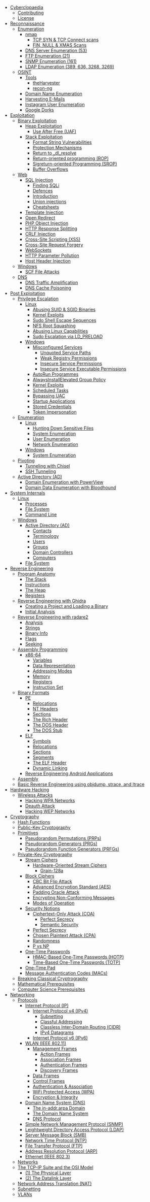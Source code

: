 - [Cyberclopaedia](Cyberclopaedia/index.md)
	- [Contributing](Cyberclopaedia/Contributing.md)
	- [License](Cyberclopaedia/License.md)
- [Reconnaissance](Reconnaissance/index.md)
	- [Enumeration](Reconnaissance/Enumeration/index.md)
		- [nmap](Reconnaissance/Enumeration/nmap/index.md)
			- [TCP SYN & TCP Connect scans](Reconnaissance/Enumeration/nmap/TCP%20SYN%20&%20TCP%20Connect%20scans.md)
			- [FIN, NULL & XMAS Scans](Reconnaissance/Enumeration/nmap/FIN,%20NULL%20&%20XMAS%20Scans.md)
		- [DNS Server Enumeration (53)](Reconnaissance/Enumeration/DNS%20Server%20Enumeration%20(53).md)
		- [FTP Enumeration (21)](Reconnaissance/Enumeration/FTP%20Enumeration%20(21).md)
		- [SNMP Enumeration (161)](Reconnaissance/Enumeration/SNMP%20Enumeration%20(161).md)
		- [LDAP Enumeration (389, 636, 3268, 3269)](Reconnaissance/Enumeration/LDAP%20Enumeration%20(389,%20636,%203268,%203269).md)
	- [OSINT](Reconnaissance/OSINT/index.md)
		- [Tools](Reconnaissance/OSINT/Tools/index.md)
			- [theHarvester](Reconnaissance/OSINT/Tools/theHarvester.md)
			- [recon-ng](Reconnaissance/OSINT/Tools/recon-ng.md)
		- [Domain Name Enumeration](Reconnaissance/OSINT/Domain%20Name%20Enumeration.md)
		- [Harvesting E-Mails](Reconnaissance/OSINT/Harvesting%20E-Mails.md)
		- [Instagram User Enumeration](Reconnaissance/OSINT/Instagram%20User%20Enumeration.md)
		- [Google Dorks](Reconnaissance/OSINT/Google%20Dorks.md)
- [Exploitation](Exploitation/index.md)
	- [Binary Exploitation](Exploitation/Binary%20Exploitation/index.md)
		- [Heap Exploitation](Exploitation/Binary%20Exploitation/Heap%20Exploitation/index.md)
			- [Use After Free (UAF)](Exploitation/Binary%20Exploitation/Heap%20Exploitation/Use%20After%20Free%20(UAF).md)
		- [Stack Exploitation](Exploitation/Binary%20Exploitation/Stack%20Exploitation/index.md)
			- [Format String Vulnerabilities](Exploitation/Binary%20Exploitation/Stack%20Exploitation/Format%20String%20Vulnerabilities.md)
			- [Protection Mechanisms](Exploitation/Binary%20Exploitation/Stack%20Exploitation/Protection%20Mechanisms.md)
			- [Return to _dl_resolve](Exploitation/Binary%20Exploitation/Stack%20Exploitation/Return%20to%20_dl_resolve.md)
			- [Return-oriented programming (ROP)](Exploitation/Binary%20Exploitation/Stack%20Exploitation/Return-oriented%20programming%20(ROP).md)
			- [Sigreturn-oriented Programming (SROP)](Exploitation/Binary%20Exploitation/Stack%20Exploitation/Sigreturn-oriented%20Programming%20(SROP).md)
			- [Buffer Overflows](Exploitation/Binary%20Exploitation/Stack%20Exploitation/Buffer%20Overflows.md)
	- [Web](Exploitation/Web/index.md)
		- [SQL Injection](Exploitation/Web/SQL%20Injection/index.md)
			- [Finding SQLi](Exploitation/Web/SQL%20Injection/Finding%20SQLi.md)
			- [Defences](Exploitation/Web/SQL%20Injection/Defences.md)
			- [Introduction](Exploitation/Web/SQL%20Injection/Introduction.md)
			- [Union injections](Exploitation/Web/SQL%20Injection/Union%20injections.md)
			- [Cheatsheets](Exploitation/Web/SQL%20Injection/Cheatsheets.md)
		- [Template Injection](Exploitation/Web/Template%20Injection.md)
		- [Open Redirect](Exploitation/Web/Open%20Redirect.md)
		- [PHP Object Injection](Exploitation/Web/PHP%20Object%20Injection.md)
		- [HTTP Response Splitting](Exploitation/Web/HTTP%20Response%20Splitting.md)
		- [CRLF Injection](Exploitation/Web/CRLF%20Injection.md)
		- [Cross-Site Scripting (XSS)](Exploitation/Web/Cross-Site%20Scripting%20(XSS).md)
		- [Cross-Site Request Forgery](Exploitation/Web/Cross-Site%20Request%20Forgery.md)
		- [WebSockets](Exploitation/Web/WebSockets.md)
		- [HTTP Parameter Pollution](Exploitation/Web/HTTP%20Parameter%20Pollution.md)
		- [Host Header Injection](Exploitation/Web/Host%20Header%20Injection.md)
	- [Windows](Exploitation/Windows/index.md)
		- [SCF File Attacks](Exploitation/Windows/SCF%20File%20Attacks.md)
	- [DNS](Exploitation/DNS/index.md)
		- [DNS Traffic Amplification](Exploitation/DNS/DNS%20Traffic%20Amplification.md)
		- [DNS Cache Poisoning](Exploitation/DNS/DNS%20Cache%20Poisoning.md)
- [Post Exploitation](Post%20Exploitation/index.md)
	- [Privilege Escalation](Post%20Exploitation/Privilege%20Escalation/index.md)
		- [Linux](Post%20Exploitation/Privilege%20Escalation/Linux/index.md)
			- [Abusing SUID & SGID Binaries](Post%20Exploitation/Privilege%20Escalation/Linux/Abusing%20SUID%20&%20SGID%20Binaries.md)
			- [Kernel Exploits](Post%20Exploitation/Privilege%20Escalation/Linux/Kernel%20Exploits.md)
			- [Sudo Shell Escape Sequences](Post%20Exploitation/Privilege%20Escalation/Linux/Sudo%20Shell%20Escape%20Sequences.md)
			- [NFS Root Squashing](Post%20Exploitation/Privilege%20Escalation/Linux/NFS%20Root%20Squashing.md)
			- [Abusing Linux Capabilities](Post%20Exploitation/Privilege%20Escalation/Linux/Abusing%20Linux%20Capabilities.md)
			- [Sudo Escalation via LD_PRELOAD](Post%20Exploitation/Privilege%20Escalation/Linux/Sudo%20Escalation%20via%20LD_PRELOAD.md)
		- [Windows](Post%20Exploitation/Privilege%20Escalation/Windows/index.md)
			- [Misconfigured Services](Post%20Exploitation/Privilege%20Escalation/Windows/Misconfigured%20Services/index.md)
				- [Unquoted Service Paths](Post%20Exploitation/Privilege%20Escalation/Windows/Misconfigured%20Services/Unquoted%20Service%20Paths.md)
				- [Weak Registry Permissions](Post%20Exploitation/Privilege%20Escalation/Windows/Misconfigured%20Services/Weak%20Registry%20Permissions.md)
				- [Insecure Service Permissions](Post%20Exploitation/Privilege%20Escalation/Windows/Misconfigured%20Services/Insecure%20Service%20Permissions.md)
				- [Insecure Service Executable Permissions](Post%20Exploitation/Privilege%20Escalation/Windows/Misconfigured%20Services/Insecure%20Service%20Executable%20Permissions.md)
			- [AutoRun Programmes](Post%20Exploitation/Privilege%20Escalation/Windows/AutoRun%20Programmes.md)
			- [AlwaysInstallElevated Group Policy](Post%20Exploitation/Privilege%20Escalation/Windows/AlwaysInstallElevated%20Group%20Policy.md)
			- [Kernel Exploits](Post%20Exploitation/Privilege%20Escalation/Windows/Kernel%20Exploits.md)
			- [Scheduled Tasks](Post%20Exploitation/Privilege%20Escalation/Windows/Scheduled%20Tasks.md)
			- [Bypassing UAC](Post%20Exploitation/Privilege%20Escalation/Windows/Bypassing%20UAC.md)
			- [Startup Applications](Post%20Exploitation/Privilege%20Escalation/Windows/Startup%20Applications.md)
			- [Stored Credentials](Post%20Exploitation/Privilege%20Escalation/Windows/Stored%20Credentials.md)
			- [Token Impersonation](Post%20Exploitation/Privilege%20Escalation/Windows/Token%20Impersonation.md)
	- [Enumeration](Post%20Exploitation/Enumeration/index.md)
		- [Linux](Post%20Exploitation/Enumeration/Linux/index.md)
			- [Hunting Down Sensitive Files](Post%20Exploitation/Enumeration/Linux/Hunting%20Down%20Sensitive%20Files.md)
			- [System Enumeration](Post%20Exploitation/Enumeration/Linux/System%20Enumeration.md)
			- [User Enumeration](Post%20Exploitation/Enumeration/Linux/User%20Enumeration.md)
			- [Network Enumeration](Post%20Exploitation/Enumeration/Linux/Network%20Enumeration.md)
		- [Windows](Post%20Exploitation/Enumeration/Windows/index.md)
			- [System Enumeration](Post%20Exploitation/Enumeration/Windows/System%20Enumeration.md)
	- [Pivoting](Post%20Exploitation/Pivoting/index.md)
		- [Tunneling with Chisel](Post%20Exploitation/Pivoting/Tunneling%20with%20Chisel.md)
		- [SSH Tunneling](Post%20Exploitation/Pivoting/SSH%20Tunneling.md)
	- [Active Directory (AD)](Post%20Exploitation/Active%20Directory%20(AD)/index.md)
		- [Domain Enumeration with PowerView](Post%20Exploitation/Active%20Directory%20(AD)/Domain%20Enumeration%20with%20PowerView.md)
		- [Domain Data Enumeration with Bloodhound](Post%20Exploitation/Active%20Directory%20(AD)/Domain%20Data%20Enumeration%20with%20Bloodhound.md)
- [System Internals](System%20Internals/index.md)
	- [Linux](System%20Internals/Linux/index.md)
		- [Processes](System%20Internals/Linux/Processes.md)
		- [File System](System%20Internals/Linux/File%20System.md)
		- [Command Line](System%20Internals/Linux/Command%20Line.md)
	- [Windows](System%20Internals/Windows/index.md)
		- [Active Directory (AD)](System%20Internals/Windows/Active%20Directory%20(AD)/index.md)
			- [Contacts](System%20Internals/Windows/Active%20Directory%20(AD)/Contacts.md)
			- [Terminology](System%20Internals/Windows/Active%20Directory%20(AD)/Terminology.md)
			- [Users](System%20Internals/Windows/Active%20Directory%20(AD)/Users.md)
			- [Groups](System%20Internals/Windows/Active%20Directory%20(AD)/Groups.md)
			- [Domain Controllers](System%20Internals/Windows/Active%20Directory%20(AD)/Domain%20Controllers.md)
			- [Computers](System%20Internals/Windows/Active%20Directory%20(AD)/Computers.md)
		- [File System](System%20Internals/Windows/File%20System.md)
- [Reverse Engineering](Reverse%20Engineering/index.md)
	- [Program Anatomy](Reverse%20Engineering/Program%20Anatomy/index.md)
		- [The Stack](Reverse%20Engineering/Program%20Anatomy/The%20Stack.md)
		- [Instructions](Reverse%20Engineering/Program%20Anatomy/Instructions.md)
		- [The Heap](Reverse%20Engineering/Program%20Anatomy/The%20Heap.md)
		- [Registers](Reverse%20Engineering/Program%20Anatomy/Registers.md)
	- [Reverse Engineering with Ghidra](Reverse%20Engineering/Reverse%20Engineering%20with%20Ghidra/index.md)
		- [Creating a Project and Loading a Binary](Reverse%20Engineering/Reverse%20Engineering%20with%20Ghidra/Creating%20a%20Project%20and%20Loading%20a%20Binary.md)
		- [Initial Analysis](Reverse%20Engineering/Reverse%20Engineering%20with%20Ghidra/Initial%20Analysis.md)
	- [Reverse Engineering with radare2](Reverse%20Engineering/Reverse%20Engineering%20with%20radare2/index.md)
		- [Analysis](Reverse%20Engineering/Reverse%20Engineering%20with%20radare2/Analysis.md)
		- [Strings](Reverse%20Engineering/Reverse%20Engineering%20with%20radare2/Strings.md)
		- [Binary Info](Reverse%20Engineering/Reverse%20Engineering%20with%20radare2/Binary%20Info.md)
		- [Flags](Reverse%20Engineering/Reverse%20Engineering%20with%20radare2/Flags.md)
		- [Seeking](Reverse%20Engineering/Reverse%20Engineering%20with%20radare2/Seeking.md)
	- [Assembly Programming](Reverse%20Engineering/Assembly%20Programming/index.md)
		- [x86-64](Reverse%20Engineering/Assembly%20Programming/x86-64/index.md)
			- [Variables](Reverse%20Engineering/Assembly%20Programming/x86-64/Variables.md)
			- [Data Representation](Reverse%20Engineering/Assembly%20Programming/x86-64/Data%20Representation.md)
			- [Addressing Modes](Reverse%20Engineering/Assembly%20Programming/x86-64/Addressing%20Modes.md)
			- [Memory](Reverse%20Engineering/Assembly%20Programming/x86-64/Memory.md)
			- [Registers](Reverse%20Engineering/Assembly%20Programming/x86-64/Registers.md)
			- [Instruction Set](Reverse%20Engineering/Assembly%20Programming/x86-64/Instruction%20Set.md)
	- [Binary Formats](Reverse%20Engineering/Binary%20Formats/index.md)
		- [PE](Reverse%20Engineering/Binary%20Formats/PE/index.md)
			- [Relocations](Reverse%20Engineering/Binary%20Formats/PE/Relocations.md)
			- [NT Headers](Reverse%20Engineering/Binary%20Formats/PE/NT%20Headers.md)
			- [Sections](Reverse%20Engineering/Binary%20Formats/PE/Sections.md)
			- [The Rich Header](Reverse%20Engineering/Binary%20Formats/PE/The%20Rich%20Header.md)
			- [The DOS Header](Reverse%20Engineering/Binary%20Formats/PE/The%20DOS%20Header.md)
			- [The DOS Stub](Reverse%20Engineering/Binary%20Formats/PE/The%20DOS%20Stub.md)
		- [ELF](Reverse%20Engineering/Binary%20Formats/ELF/index.md)
			- [Symbols](Reverse%20Engineering/Binary%20Formats/ELF/Symbols.md)
			- [Relocations](Reverse%20Engineering/Binary%20Formats/ELF/Relocations.md)
			- [Sections](Reverse%20Engineering/Binary%20Formats/ELF/Sections.md)
			- [Segments](Reverse%20Engineering/Binary%20Formats/ELF/Segments.md)
			- [The ELF Header](Reverse%20Engineering/Binary%20Formats/ELF/The%20ELF%20Header.md)
			- [Dynamic Linking](Reverse%20Engineering/Binary%20Formats/ELF/Dynamic%20Linking.md)
		- [Reverse Engineering Android Applications](Reverse%20Engineering/Binary%20Formats/Reverse%20Engineering%20Android%20Applications.md)
	- [Assembly](Reverse%20Engineering/Assembly.md)
	- [Basic Reverse Engineering using objdump, strace, and ltrace](Reverse%20Engineering/Basic%20Reverse%20Engineering%20using%20objdump,%20strace,%20and%20ltrace.md)
- [Hardware Hacking](Hardware%20Hacking/index.md)
	- [Wireless Attacks](Hardware%20Hacking/Wireless%20Attacks/index.md)
		- [Hacking WPA Networks](Hardware%20Hacking/Wireless%20Attacks/Hacking%20WPA%20Networks.md)
		- [Deauth Attack](Hardware%20Hacking/Wireless%20Attacks/Deauth%20Attack.md)
		- [Hacking WEP Networks](Hardware%20Hacking/Wireless%20Attacks/Hacking%20WEP%20Networks.md)
- [Cryptography](Cryptography/index.md)
	- [Hash Functions](Cryptography/Hash%20Functions/index.md)
	- [Public-Key Cryptography](Cryptography/Public-Key%20Cryptography/index.md)
	- [Primitives](Cryptography/Primitives/index.md)
		- [Pseudorandom Permutations (PRPs)](Cryptography/Primitives/Pseudorandom%20Permutations%20(PRPs).md)
		- [Pseudorandom Generators (PRGs)](Cryptography/Primitives/Pseudorandom%20Generators%20(PRGs).md)
		- [Pseudorandom Function Generators (PRFGs)](Cryptography/Primitives/Pseudorandom%20Function%20Generators%20(PRFGs).md)
	- [Private-Key Cryptography](Cryptography/Private-Key%20Cryptography/index.md)
		- [Stream Ciphers](Cryptography/Private-Key%20Cryptography/Stream%20Ciphers/index.md)
			- [Hardware-Oriented Stream Ciphers](Cryptography/Private-Key%20Cryptography/Stream%20Ciphers/Hardware-Oriented%20Stream%20Ciphers/index.md)
				- [Grain-128a](Cryptography/Private-Key%20Cryptography/Stream%20Ciphers/Hardware-Oriented%20Stream%20Ciphers/Grain-128a.md)
		- [Block Ciphers](Cryptography/Private-Key%20Cryptography/Block%20Ciphers/index.md)
			- [CBC Bit Flip Attack](Cryptography/Private-Key%20Cryptography/Block%20Ciphers/CBC%20Bit%20Flip%20Attack.md)
			- [Advanced Encryption Standard (AES)](Cryptography/Private-Key%20Cryptography/Block%20Ciphers/Advanced%20Encryption%20Standard%20(AES).md)
			- [Padding Oracle Attack](Cryptography/Private-Key%20Cryptography/Block%20Ciphers/Padding%20Oracle%20Attack.md)
			- [Encrypting Non-Conforming Messages](Cryptography/Private-Key%20Cryptography/Block%20Ciphers/Encrypting%20Non-Conforming%20Messages.md)
			- [Modes of Operation](Cryptography/Private-Key%20Cryptography/Block%20Ciphers/Modes%20of%20Operation.md)
		- [Security Notions](Cryptography/Private-Key%20Cryptography/Security%20Notions/index.md)
			- [Ciphertext-Only Attack (COA)](Cryptography/Private-Key%20Cryptography/Security%20Notions/Ciphertext-Only%20Attack%20(COA)/index.md)
				- [Perfect Secrecy](Cryptography/Private-Key%20Cryptography/Security%20Notions/Ciphertext-Only%20Attack%20(COA)/Perfect%20Secrecy.md)
				- [Semantic Security](Cryptography/Private-Key%20Cryptography/Security%20Notions/Ciphertext-Only%20Attack%20(COA)/Semantic%20Security.md)
			- [Perfect Secrecy](Cryptography/Private-Key%20Cryptography/Security%20Notions/Perfect%20Secrecy.md)
			- [Chosen Plaintext Attack (CPA)](Cryptography/Private-Key%20Cryptography/Security%20Notions/Chosen%20Plaintext%20Attack%20(CPA).md)
			- [Randomness](Cryptography/Private-Key%20Cryptography/Security%20Notions/Randomness.md)
			- [P vs NP](Cryptography/Private-Key%20Cryptography/Security%20Notions/P%20vs%20NP.md)
		- [One-Time Passwords](Cryptography/Private-Key%20Cryptography/One-Time%20Passwords/index.md)
			- [HMAC-Based One-Time Passwords (HOTP)](Cryptography/Private-Key%20Cryptography/One-Time%20Passwords/HMAC-Based%20One-Time%20Passwords%20(HOTP).md)
			- [Time-Based One-Time Passwords (TOTP)](Cryptography/Private-Key%20Cryptography/One-Time%20Passwords/Time-Based%20One-Time%20Passwords%20(TOTP).md)
		- [One-Time Pad](Cryptography/Private-Key%20Cryptography/One-Time%20Pad.md)
		- [Message Authentication Codes (MACs)](Cryptography/Private-Key%20Cryptography/Message%20Authentication%20Codes%20(MACs).md)
	- [Breaking Classical Cryptrography](Cryptography/Breaking%20Classical%20Cryptrography.md)
	- [Mathematical Prerequisites](Cryptography/Mathematical%20Prerequisites.md)
	- [Computer Science Prerequisites](Cryptography/Computer%20Science%20Prerequisites.md)
- [Networking](Networking/index.md)
	- [Protocols](Networking/Protocols/index.md)
		- [Internet Protocol (IP)](Networking/Protocols/Internet%20Protocol%20(IP)/index.md)
			- [Internet Protocol v4 (IPv4)](Networking/Protocols/Internet%20Protocol%20(IP)/Internet%20Protocol%20v4%20(IPv4)/index.md)
				- [Subnetting](Networking/Protocols/Internet%20Protocol%20(IP)/Internet%20Protocol%20v4%20(IPv4)/Subnetting.md)
				- [Classful Addressing](Networking/Protocols/Internet%20Protocol%20(IP)/Internet%20Protocol%20v4%20(IPv4)/Classful%20Addressing.md)
				- [Classless Inter-Domain Routing (CIDR)](Networking/Protocols/Internet%20Protocol%20(IP)/Internet%20Protocol%20v4%20(IPv4)/Classless%20Inter-Domain%20Routing%20(CIDR).md)
				- [IPv4 Datagrams](Networking/Protocols/Internet%20Protocol%20(IP)/Internet%20Protocol%20v4%20(IPv4)/IPv4%20Datagrams.md)
			- [Internet Protocol v6 (IPv6)](Networking/Protocols/Internet%20Protocol%20(IP)/Internet%20Protocol%20v6%20(IPv6).md)
		- [WLAN (IEEE 802.11)](Networking/Protocols/WLAN%20(IEEE%20802.11)/index.md)
			- [Management Frames](Networking/Protocols/WLAN%20(IEEE%20802.11)/Management%20Frames/index.md)
				- [Action Frames](Networking/Protocols/WLAN%20(IEEE%20802.11)/Management%20Frames/Action%20Frames.md)
				- [Association Frames](Networking/Protocols/WLAN%20(IEEE%20802.11)/Management%20Frames/Association%20Frames.md)
				- [Authentication Frames](Networking/Protocols/WLAN%20(IEEE%20802.11)/Management%20Frames/Authentication%20Frames.md)
				- [Discovery Frames](Networking/Protocols/WLAN%20(IEEE%20802.11)/Management%20Frames/Discovery%20Frames.md)
			- [Data Frames](Networking/Protocols/WLAN%20(IEEE%20802.11)/Data%20Frames.md)
			- [Control Frames](Networking/Protocols/WLAN%20(IEEE%20802.11)/Control%20Frames.md)
			- [Authentication & Association](Networking/Protocols/WLAN%20(IEEE%20802.11)/Authentication%20&%20Association.md)
			- [WiFi Protected Access (WPA)](Networking/Protocols/WLAN%20(IEEE%20802.11)/WiFi%20Protected%20Access%20(WPA).md)
			- [Encryption & Integrity](Networking/Protocols/WLAN%20(IEEE%20802.11)/Encryption%20&%20Integrity.md)
		- [Domain Name System (DNS)](Networking/Protocols/Domain%20Name%20System%20(DNS)/index.md)
			- [The in-addr.arpa Domain](Networking/Protocols/Domain%20Name%20System%20(DNS)/The%20in-addr.arpa%20Domain.md)
			- [The Domain Name System](Networking/Protocols/Domain%20Name%20System%20(DNS)/The%20Domain%20Name%20System.md)
			- [DNS Protocol](Networking/Protocols/Domain%20Name%20System%20(DNS)/DNS%20Protocol.md)
		- [Simple Network Management Protocol (SNMP)](Networking/Protocols/Simple%20Network%20Management%20Protocol%20(SNMP).md)
		- [Leightweight Directory Access Protocol (LDAP)](Networking/Protocols/Leightweight%20Directory%20Access%20Protocol%20(LDAP).md)
		- [Server Message Block (SMB)](Networking/Protocols/Server%20Message%20Block%20(SMB).md)
		- [Network Time Protocol (NTP)](Networking/Protocols/Network%20Time%20Protocol%20(NTP).md)
		- [File Transfer Protocol (FTP)](Networking/Protocols/File%20Transfer%20Protocol%20(FTP).md)
		- [Address Resolution Protocol (ARP)](Networking/Protocols/Address%20Resolution%20Protocol%20(ARP).md)
		- [Ethernet (IEEE 802.3)](Networking/Protocols/Ethernet%20(IEEE%20802.3).md)
	- [Networks](Networking/Networks/index.md)
	- [The TCP-IP Suite and the OSI Model](Networking/The%20TCP-IP%20Suite%20and%20the%20OSI%20Model/index.md)
		- [(1) The Physical Layer](Networking/The%20TCP-IP%20Suite%20and%20the%20OSI%20Model/(1)%20The%20Physical%20Layer.md)
		- [(2) The Datalink Layer](Networking/The%20TCP-IP%20Suite%20and%20the%20OSI%20Model/(2)%20The%20Datalink%20Layer.md)
	- [Network Address Translation (NAT)](Networking/Network%20Address%20Translation%20(NAT).md)
	- [Subnetting](Networking/Subnetting.md)
	- [VLANs](Networking/VLANs.md)
